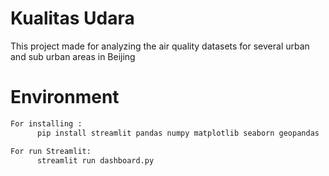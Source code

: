 # Kualitas Udara
This project made for analyzing the air quality datasets for several urban and sub urban areas in Beijing

#  Environment
```bash
For installing :
      pip install streamlit pandas numpy matplotlib seaborn geopandas

For run Streamlit:
      streamlit run dashboard.py
